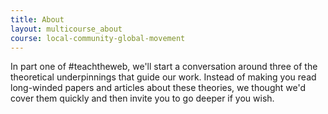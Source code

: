 ```yaml
---
title: About
layout: multicourse_about
course: local-community-global-movement
---
```


In part one of #teachtheweb, we'll start a conversation around three of the theoretical underpinnings that guide our work. Instead of making you read long-winded papers and articles about these theories, we thought we'd cover them quickly and then invite you to go deeper if you wish.
